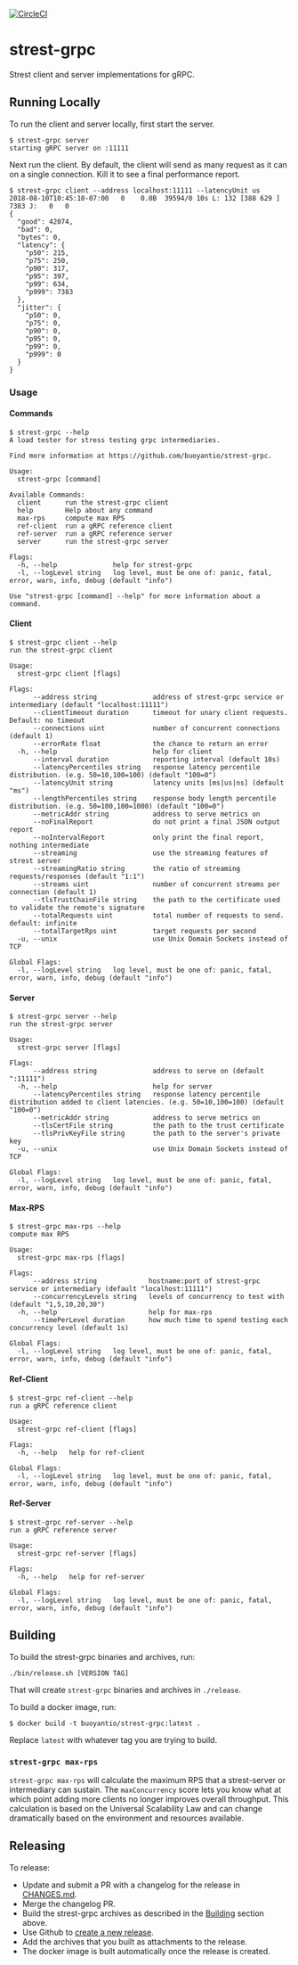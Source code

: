 [![CircleCI](https://circleci.com/gh/BuoyantIO/strest-grpc.svg?style=shield)](https://circleci.com/gh/BuoyantIO/strest-grpc)

# strest-grpc

Strest client and server implementations for gRPC.

## Running Locally

To run the client and server locally, first start the server.

```
$ strest-grpc server
starting gRPC server on :11111
```

Next run the client. By default, the client will send as many request as it can
on a single connection. Kill it to see a final performance report.

```
$ strest-grpc client --address localhost:11111 --latencyUnit us
2018-08-10T10:45:10-07:00   0    0.0B  39594/0 10s L: 132 [388 629 ] 7383 J:   0   0
{
  "good": 42074,
  "bad": 0,
  "bytes": 0,
  "latency": {
    "p50": 215,
    "p75": 250,
    "p90": 317,
    "p95": 397,
    "p99": 634,
    "p999": 7383
  },
  "jitter": {
    "p50": 0,
    "p75": 0,
    "p90": 0,
    "p95": 0,
    "p99": 0,
    "p999": 0
  }
}
```

### Usage

#### Commands

```
$ strest-grpc --help
A load tester for stress testing grpc intermediaries.

Find more information at https://github.com/buoyantio/strest-grpc.

Usage:
  strest-grpc [command]

Available Commands:
  client      run the strest-grpc client
  help        Help about any command
  max-rps     compute max RPS
  ref-client  run a gRPC reference client
  ref-server  run a gRPC reference server
  server      run the strest-grpc server

Flags:
  -h, --help              help for strest-grpc
  -l, --logLevel string   log level, must be one of: panic, fatal, error, warn, info, debug (default "info")

Use "strest-grpc [command] --help" for more information about a command.
```

#### Client

```
$ strest-grpc client --help
run the strest-grpc client

Usage:
  strest-grpc client [flags]

Flags:
      --address string              address of strest-grpc service or intermediary (default "localhost:11111")
      --clientTimeout duration      timeout for unary client requests. Default: no timeout
      --connections uint            number of concurrent connections (default 1)
      --errorRate float             the chance to return an error
  -h, --help                        help for client
      --interval duration           reporting interval (default 10s)
      --latencyPercentiles string   response latency percentile distribution. (e.g. 50=10,100=100) (default "100=0")
      --latencyUnit string          latency units [ms|us|ns] (default "ms")
      --lengthPercentiles string    response body length percentile distribution. (e.g. 50=100,100=1000) (default "100=0")
      --metricAddr string           address to serve metrics on
      --noFinalReport               do not print a final JSON output report
      --noIntervalReport            only print the final report, nothing intermediate
      --streaming                   use the streaming features of strest server
      --streamingRatio string       the ratio of streaming requests/responses (default "1:1")
      --streams uint                number of concurrent streams per connection (default 1)
      --tlsTrustChainFile string    the path to the certificate used to validate the remote's signature
      --totalRequests uint          total number of requests to send. default: infinite
      --totalTargetRps uint         target requests per second
  -u, --unix                        use Unix Domain Sockets instead of TCP

Global Flags:
  -l, --logLevel string   log level, must be one of: panic, fatal, error, warn, info, debug (default "info")
```

#### Server

```
$ strest-grpc server --help
run the strest-grpc server

Usage:
  strest-grpc server [flags]

Flags:
      --address string              address to serve on (default ":11111")
  -h, --help                        help for server
      --latencyPercentiles string   response latency percentile distribution added to client latencies. (e.g. 50=10,100=100) (default "100=0")
      --metricAddr string           address to serve metrics on
      --tlsCertFile string          the path to the trust certificate
      --tlsPrivKeyFile string       the path to the server's private key
  -u, --unix                        use Unix Domain Sockets instead of TCP

Global Flags:
  -l, --logLevel string   log level, must be one of: panic, fatal, error, warn, info, debug (default "info")
```

#### Max-RPS

```
$ strest-grpc max-rps --help
compute max RPS

Usage:
  strest-grpc max-rps [flags]

Flags:
      --address string             hostname:port of strest-grpc service or intermediary (default "localhost:11111")
      --concurrencyLevels string   levels of concurrency to test with (default "1,5,10,20,30")
  -h, --help                       help for max-rps
      --timePerLevel duration      how much time to spend testing each concurrency level (default 1s)

Global Flags:
  -l, --logLevel string   log level, must be one of: panic, fatal, error, warn, info, debug (default "info")
```

#### Ref-Client

```
$ strest-grpc ref-client --help
run a gRPC reference client

Usage:
  strest-grpc ref-client [flags]

Flags:
  -h, --help   help for ref-client

Global Flags:
  -l, --logLevel string   log level, must be one of: panic, fatal, error, warn, info, debug (default "info")
```

#### Ref-Server

```
$ strest-grpc ref-server --help
run a gRPC reference server

Usage:
  strest-grpc ref-server [flags]

Flags:
  -h, --help   help for ref-server

Global Flags:
  -l, --logLevel string   log level, must be one of: panic, fatal, error, warn, info, debug (default "info")
```

## Building

To build the strest-grpc binaries and archives, run:

```
./bin/release.sh [VERSION TAG]
```

That will create `strest-grpc` binaries and archives in `./release`.

To build a docker image, run:

```
$ docker build -t buoyantio/strest-grpc:latest .
```

Replace `latest` with whatever tag you are trying to build.

### `strest-grpc max-rps`

`strest-grpc max-rps` will calculate the maximum RPS that a strest-server or intermediary
can sustain. The `maxConcurrency` score lets you know what at which point adding more
clients no longer improves overall throughput. This calculation is based on the
Universal Scalability Law and can change dramatically based on the environment and
resources available.

## Releasing

To release:

* Update and submit a PR with a changelog for the release in [CHANGES.md](CHANGES.md).
* Merge the changelog PR.
* Build the strest-grpc archives as described in the [Building](#building) section above.
* Use Github to [create a new release](https://github.com/BuoyantIO/strest-grpc/releases/new).
* Add the archives that you built as attachments to the release.
* The docker image is built automatically once the release is created.
